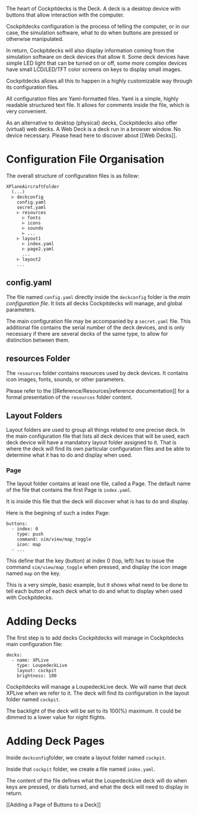 The heart of Cockpitdecks is the Deck. A deck is a desktop device with buttons that allow interaction with the computer.

Cockpitdecks configuration is the process of telling the computer, or in our case, the simulation software, what to do when buttons are pressed or otherwise manipulated.

In return, Cockpitdecks will also display information coming from the simulation software on deck devices that allow it. Some deck devices have simple LED light that can be turned on or off, some more complex devices have small LCD/LED/TFT color screens on keys to display small images.

Cockpitdecks allows all this to happen in a highly customizable way through its configuration files.

All configuration files are Yaml-formatted files. Yaml is a simple, highly readable structured text file. It allows for comments inside the file, which is very convenient.

As an alternative to desktop (physical) decks, Cockpitdecks also offer (virtual) web decks. A Web Deck is a deck run in a browser window. No device necessary. Please head here to discover about [[Web Decks]].

# Configuration File Organisation

The overall structure of configuration files is as follow:

``` hl_lines="8"
XPlaneAircraftFolder
  (...)
  ⊢ deckconfig
    config.yaml
    secret.yaml
    ⊢ resources
      ⊢ fonts
      ⊢ icons
      ⊢ sounds
      ⊢ ...
    ⊢ layout1
      ⊢ index.yaml
      ⊢ page2.yaml
      ...
    ⊢ layout2
    ...
```

## config.yaml

The file named `config.yaml` directly inside the `deckconfig` folder is the *main configuration file*. It lists all decks Cockpitdecks will manage, and global parameters.

The main configuration file may be accompanied by a `secret.yaml` file. This additional file contains the serial number of the deck devices, and is only necessary if there are several decks of the same type, to allow for distinction between them.

## resources Folder

The `resources` folder contains resources used by deck devices. It contains icon images, fonts, sounds, or other parameters.

Please refer to the [[Reference/Resources|reference documentation]] for a formal presentation of the `resources` folder content.

## Layout Folders

Layout folders are used to group all things related to one precise deck. In the main configuration file that lists all deck devices that will be used, each deck device will have a mandatory layout folder assigned to it. That is where the deck will find its own particular configuration files and be able to determine what it has to do and display when used.

### Page

The layout folder contains at least one file, called a Page. The default name of the file that contains the first Page is `index.yaml`.

It is inside this file that the deck will discover what is has to do and display.

Here is the begining of such a index Page:

```
buttons:
  - index: 0
    type: push
    command: sim/view/map_toggle
    icon: map
  - ...
```

This define that the key (button) at index 0 (top, left) has to issue the command `sim/view/map_toggle` when pressed, and display the icon image named `map` on the key.

This is a very simple, basic example, but it shows what need to be done to tell each button of each deck what to do and what to display when used with Cockpitdecks.

# Adding Decks

The first step is to add decks Cockpitdecks will manage in Cockpitdecks main configuration file:

```
decks:
  - name: XPLive
    type: LoupedeckLive
    layout: cockpit
    brightness: 100
```

Cockpitdecks will manage a LoupedeckLive deck. We will name that deck XPLive when we refer to it. The deck will find its configuration in the layout folder named `cockpit`.

The backlight of the deck will be set to its 100(%) maximum. It could be dimmed to a lower value for night flights.

# Adding Deck Pages

Inside `deckconfig`folder, we create a layout folder named `cockpit`.

Inside that `cockpit` folder, we create a file named `index.yaml`.

The content of the file defines what the LoupedeckLive deck will do when keys are pressed, or dials turned, and what the deck will need to display in return.

[[Adding a Page of Buttons to a Deck]]
